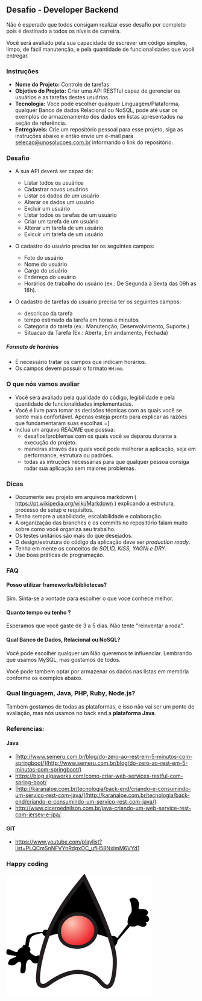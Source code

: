 ## Desafio - Developer Backend

Não é esperado que todos consigam realizar esse desafio por completo pois  é destinado a todos os níveis de carreira.

Você será avaliado pela sua capacidade de escrever um código simples, limpo, de fácil manutenção, e pela quantidade de funcionalidades que você entregar.

### Instruções

- **Nome do Projeto:** Controle de tarefas
- **Objetivo do Projeto:** Criar uma API RESTful capaz de gerenciar os usuários e as tarefas destes usuários.
- **Tecnologia:** Voce pode escolher qualquer Linguagem/Plataforma, qualquer Banco de dados Relacional ou NoSQL, pode até usar os exemplos de armazenamento dos dados em listas apresentados na seção de referência.
- **Entregáveis:** Crie um repositório pessoal para esse projeto, siga as instruções abaixo e então envie um e-mail para selecao@unosolucoes.com.br informando o link do repositório.

### Desafio

- A sua API deverá ser capaz de:
    - Listar todos os usuários
    - Cadastrar novos usuários
    - Listar os dados de um usuário
    - Alterar os dados um usuário
    - Excluir um usuário
    - Listar todos os tarefas de um usuário
    - Criar um tarefa de um usuário
    - Alterar um tarefa de um usuário
    - Exlcuir um tarefa de um usuário

- O cadastro do usuário precisa ter os seguintes campos:
    - Foto do usuário
    - Nome do usuário
    - Cargo do usuário
    - Endereço do usuário
    - Horários de trabalho do usuário (ex.: De Segunda à Sexta das 09h as 18h).
    
- O cadastro de tarefas do usuário precisa ter os seguintes campos:
    - descricao da tarefa
    - tempo estimado da tarefa em horas e minutos
    - Categoria do tarefa (ex.: Manutenção, Desenvolvimento, Suporte.)
    - Situacao da Tarefa (Ex.: Aberta, Em andamento, Fechada)

##### Formato de horários
- É necessário tratar os campos que indicam horários. 
- Os campos devem possuir o formato `HH:mm`. 

### O que nós vamos avaliar

- Você será avaliado pela qualidade do código, legibilidade e pela quantidade de funcionalidades implementadas.
- Você é livre para tomar as decisões técnicas com as quais você se sente mais confortável. Apenas esteja pronto para explicar as razões que fundamentaram suas escolhas =]
- Inclua um arquivo *README* que possua:
  - desafios/problemas com os quais você se deparou durante a execução do projeto.
  - maneiras através das quais você pode melhorar a aplicação, seja em performance, estrutura ou padrões. 
  - todas as intruções necessárias para que qualquer pessoa consiga rodar sua aplicação sem maiores problemas.

### Dicas

- Documente seu projeto em arquivos markdown ( https://pt.wikipedia.org/wiki/Markdown ) explicando a estrutura, processo de setup e requisitos.
- Tenha sempre a usabilidade, escalabilidade e colaboração.
- A organização das branches e os commits no repositório falam muito sobre como você organiza seu trabalho.
- Os testes unitários são mais do que desejados.
- O design/estrutura do código da aplicação deve ser *production ready*.
- Tenha em mente os conceitos de *SOLID, KISS, YAGNI e DRY*.
- Use boas práticas de programação.

### FAQ

#### Posso utilizar frameworks/bibliotecas?

Sim. Sinta-se a vontade para escolher o que voce conhece melhor.

#### Quanto tempo eu tenho ?

Esperamos que você gaste de 3 a 5 dias. Não tente "reinventar a roda".

#### Qual Banco de Dados, Relacional ou NoSQL?

Você pode escolher qualquer um Não queremos te influenciar. Lembrando que usamos MySQL, mas gostamos de todos.

Você pode tambem optar por armazenar os dados nas listas em memória conforme os exemplos abaixo.

### Qual linguagem, Java, PHP, Ruby, Node.js?

Também gostamos de todas as plataformas, e isso não vai ser um ponto de avaliação, mas nós usamos no back end a **plataforma Java**.

### Referencias:

#### Java

* [http://www.semeru.com.br/blog/do-zero-ao-rest-em-5-minutos-com-springboot/](http://www.semeru.com.br/blog/do-zero-ao-rest-em-5-minutos-com-springboot/)
* https://blog.algaworks.com/como-criar-web-services-restful-com-spring-boot/
* [http://karanalpe.com.br/tecnologia/back-end/criando-e-consumindo-um-servico-rest-com-java/](http://karanalpe.com.br/tecnologia/back-end/criando-e-consumindo-um-servico-rest-com-java/)
* http://www.ciceroednilson.com.br/java-criando-um-web-service-rest-com-jersey-e-jpa/

#### GIT

* https://www.youtube.com/playlist?list=PLQCmSnNFVYnRdgxOC_ufH58NxlmM6VYd1

### Happy coding 

![duke](./img/duke.png)
